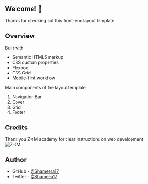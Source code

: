 ## Welcome! 👋

Thanks for checking out this front-end layout template.

## Overview

Built with

- Semantic HTML5 markup
- CSS custom properties
- Flexbox
- CSS Grid
- Mobile-first workflow


Main components of the layout template
1. Navigation Bar
2. Cover
3. Grid
4. Footer

## Credits

Thank you Z=>M academy for clear instructions on web development
![Z=>M](https://zerotomastery.io/)

## Author

- GitHub - [@Shameera17](https://github.com/Shameera17)
- Twitter - [@Shameea17](https://twitter.com/Shameea17)